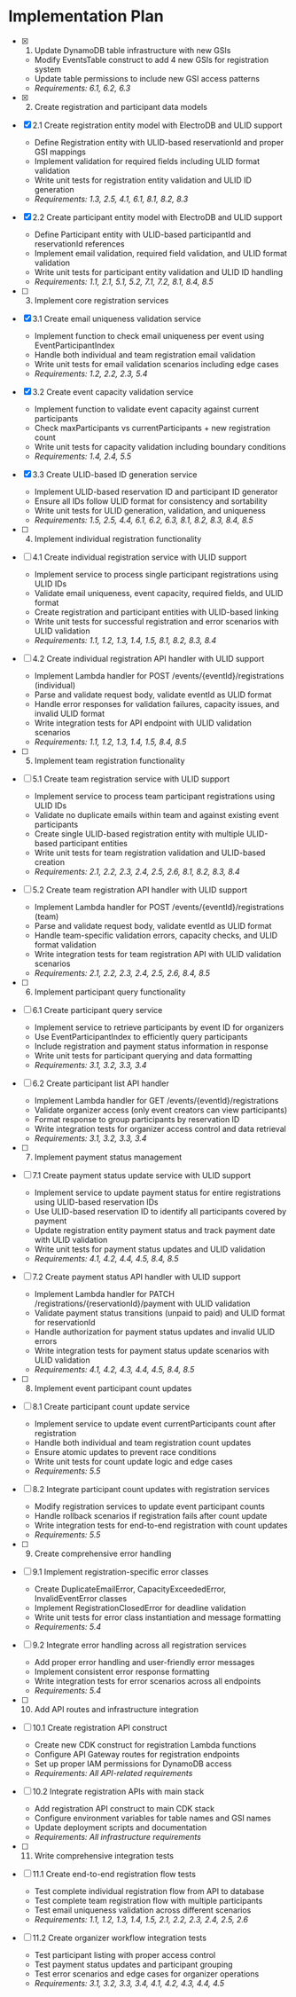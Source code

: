 # Implementation Plan

- [x] 1. Update DynamoDB table infrastructure with new GSIs
  - Modify EventsTable construct to add 4 new GSIs for registration system
  - Update table permissions to include new GSI access patterns
  - _Requirements: 6.1, 6.2, 6.3_

- [x] 2. Create registration and participant data models
- [x] 2.1 Create registration entity model with ElectroDB and ULID support
  - Define Registration entity with ULID-based reservationId and proper GSI mappings
  - Implement validation for required fields including ULID format validation
  - Write unit tests for registration entity validation and ULID ID generation
  - _Requirements: 1.3, 2.5, 4.1, 6.1, 8.1, 8.2, 8.3_

- [x] 2.2 Create participant entity model with ElectroDB and ULID support
  - Define Participant entity with ULID-based participantId and reservationId references
  - Implement email validation, required field validation, and ULID format validation
  - Write unit tests for participant entity validation and ULID ID handling
  - _Requirements: 1.1, 2.1, 5.1, 5.2, 7.1, 7.2, 8.1, 8.4, 8.5_

- [ ] 3. Implement core registration services
- [x] 3.1 Create email uniqueness validation service
  - Implement function to check email uniqueness per event using EventParticipantIndex
  - Handle both individual and team registration email validation
  - Write unit tests for email validation scenarios including edge cases
  - _Requirements: 1.2, 2.2, 2.3, 5.4_

- [x] 3.2 Create event capacity validation service
  - Implement function to validate event capacity against current participants
  - Check maxParticipants vs currentParticipants + new registration count
  - Write unit tests for capacity validation including boundary conditions
  - _Requirements: 1.4, 2.4, 5.5_

- [x] 3.3 Create ULID-based ID generation service
  - Implement ULID-based reservation ID and participant ID generator
  - Ensure all IDs follow ULID format for consistency and sortability
  - Write unit tests for ULID generation, validation, and uniqueness
  - _Requirements: 1.5, 2.5, 4.4, 6.1, 6.2, 6.3, 8.1, 8.2, 8.3, 8.4, 8.5_

- [ ] 4. Implement individual registration functionality
- [ ] 4.1 Create individual registration service with ULID support
  - Implement service to process single participant registrations using ULID IDs
  - Validate email uniqueness, event capacity, required fields, and ULID format
  - Create registration and participant entities with ULID-based linking
  - Write unit tests for successful registration and error scenarios with ULID validation
  - _Requirements: 1.1, 1.2, 1.3, 1.4, 1.5, 8.1, 8.2, 8.3, 8.4_

- [ ] 4.2 Create individual registration API handler with ULID support
  - Implement Lambda handler for POST /events/{eventId}/registrations (individual)
  - Parse and validate request body, validate eventId as ULID format
  - Handle error responses for validation failures, capacity issues, and invalid ULID format
  - Write integration tests for API endpoint with ULID validation scenarios
  - _Requirements: 1.1, 1.2, 1.3, 1.4, 1.5, 8.4, 8.5_

- [ ] 5. Implement team registration functionality
- [ ] 5.1 Create team registration service with ULID support
  - Implement service to process team participant registrations using ULID IDs
  - Validate no duplicate emails within team and against existing event participants
  - Create single ULID-based registration entity with multiple ULID-based participant entities
  - Write unit tests for team registration validation and ULID-based creation
  - _Requirements: 2.1, 2.2, 2.3, 2.4, 2.5, 2.6, 8.1, 8.2, 8.3, 8.4_

- [ ] 5.2 Create team registration API handler with ULID support
  - Implement Lambda handler for POST /events/{eventId}/registrations (team)
  - Parse and validate request body, validate eventId as ULID format
  - Handle team-specific validation errors, capacity checks, and ULID format validation
  - Write integration tests for team registration API with ULID validation scenarios
  - _Requirements: 2.1, 2.2, 2.3, 2.4, 2.5, 2.6, 8.4, 8.5_

- [ ] 6. Implement participant query functionality
- [ ] 6.1 Create participant query service
  - Implement service to retrieve participants by event ID for organizers
  - Use EventParticipantIndex to efficiently query participants
  - Include registration and payment status information in response
  - Write unit tests for participant querying and data formatting
  - _Requirements: 3.1, 3.2, 3.3, 3.4_

- [ ] 6.2 Create participant list API handler
  - Implement Lambda handler for GET /events/{eventId}/registrations
  - Validate organizer access (only event creators can view participants)
  - Format response to group participants by reservation ID
  - Write integration tests for organizer access control and data retrieval
  - _Requirements: 3.1, 3.2, 3.3, 3.4_

- [ ] 7. Implement payment status management
- [ ] 7.1 Create payment status update service with ULID support
  - Implement service to update payment status for entire registrations using ULID-based reservation IDs
  - Use ULID-based reservation ID to identify all participants covered by payment
  - Update registration entity payment status and track payment date with ULID validation
  - Write unit tests for payment status updates and ULID validation
  - _Requirements: 4.1, 4.2, 4.4, 4.5, 8.4, 8.5_

- [ ] 7.2 Create payment status API handler with ULID support
  - Implement Lambda handler for PATCH /registrations/{reservationId}/payment with ULID validation
  - Validate payment status transitions (unpaid to paid) and ULID format for reservationId
  - Handle authorization for payment status updates and invalid ULID errors
  - Write integration tests for payment status update scenarios with ULID validation
  - _Requirements: 4.1, 4.2, 4.3, 4.4, 4.5, 8.4, 8.5_

- [ ] 8. Implement event participant count updates
- [ ] 8.1 Create participant count update service
  - Implement service to update event currentParticipants count after registration
  - Handle both individual and team registration count updates
  - Ensure atomic updates to prevent race conditions
  - Write unit tests for count update logic and edge cases
  - _Requirements: 5.5_

- [ ] 8.2 Integrate participant count updates with registration services
  - Modify registration services to update event participant counts
  - Handle rollback scenarios if registration fails after count update
  - Write integration tests for end-to-end registration with count updates
  - _Requirements: 5.5_

- [ ] 9. Create comprehensive error handling
- [ ] 9.1 Implement registration-specific error classes
  - Create DuplicateEmailError, CapacityExceededError, InvalidEventError classes
  - Implement RegistrationClosedError for deadline validation
  - Write unit tests for error class instantiation and message formatting
  - _Requirements: 5.4_

- [ ] 9.2 Integrate error handling across all registration services
  - Add proper error handling and user-friendly error messages
  - Implement consistent error response formatting
  - Write integration tests for error scenarios across all endpoints
  - _Requirements: 5.4_

- [ ] 10. Add API routes and infrastructure integration
- [ ] 10.1 Create registration API construct
  - Create new CDK construct for registration Lambda functions
  - Configure API Gateway routes for registration endpoints
  - Set up proper IAM permissions for DynamoDB access
  - _Requirements: All API-related requirements_

- [ ] 10.2 Integrate registration APIs with main stack
  - Add registration API construct to main CDK stack
  - Configure environment variables for table names and GSI names
  - Update deployment scripts and documentation
  - _Requirements: All infrastructure requirements_

- [ ] 11. Write comprehensive integration tests
- [ ] 11.1 Create end-to-end registration flow tests
  - Test complete individual registration flow from API to database
  - Test complete team registration flow with multiple participants
  - Test email uniqueness validation across different scenarios
  - _Requirements: 1.1, 1.2, 1.3, 1.4, 1.5, 2.1, 2.2, 2.3, 2.4, 2.5, 2.6_

- [ ] 11.2 Create organizer workflow integration tests
  - Test participant listing with proper access control
  - Test payment status updates and participant grouping
  - Test error scenarios and edge cases for organizer operations
  - _Requirements: 3.1, 3.2, 3.3, 3.4, 4.1, 4.2, 4.3, 4.4, 4.5_